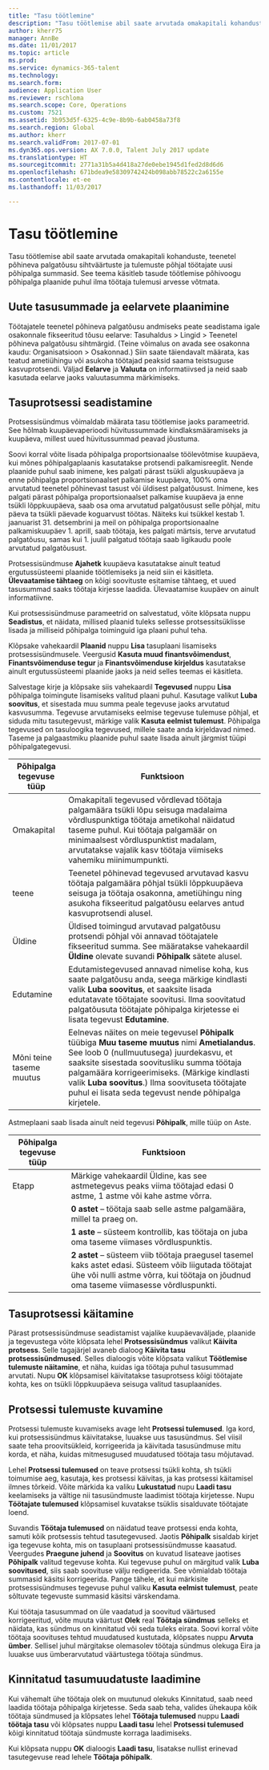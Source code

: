 ```yaml
---
title: "Tasu töötlemine"
description: "Tasu töötlemise abil saate arvutada omakapitali kohanduste, teenetel põhineva palgatõusu sihtväärtuste ja tulemuste põhjal töötajate uusi põhipalga summasid."
author: kherr75
manager: AnnBe
ms.date: 11/01/2017
ms.topic: article
ms.prod: 
ms.service: dynamics-365-talent
ms.technology: 
ms.search.form: 
audience: Application User
ms.reviewer: rschloma
ms.search.scope: Core, Operations
ms.custom: 7521
ms.assetid: 3b953d5f-6325-4c9e-8b9b-6ab0458a73f8
ms.search.region: Global
ms.author: kherr
ms.search.validFrom: 2017-07-01
ms.dyn365.ops.version: AX 7.0.0, Talent July 2017 update
ms.translationtype: HT
ms.sourcegitcommit: 2771a31b5a4d418a27de0ebe1945d1fed2d8d6d6
ms.openlocfilehash: 671bdea9e58309742424b098abb78522c2a6155e
ms.contentlocale: et-ee
ms.lasthandoff: 11/03/2017

---
```


# <a name="process-compensation"></a>Tasu töötlemine
Tasu töötlemise abil saate arvutada omakapitali kohanduste, teenetel põhineva palgatõusu sihtväärtuste ja tulemuste põhjal töötajate uusi põhipalga summasid. See teema käsitleb tasude töötlemise põhivoogu põhipalga plaanide puhul ilma töötaja tulemusi arvesse võtmata.

## <a name="plan-the-new-compensation-amounts-and-budgets"></a>Uute tasusummade ja eelarvete plaanimine
Töötajatele teenetel põhineva palgatõusu andmiseks peate seadistama igale osakonnale fikseeritud tõusu eelarve: Tasuhaldus > Lingid > Teenetel põhineva palgatõusu sihtmärgid. (Teine võimalus on avada see osakonna kaudu: Organisatsioon > Osakonnad.) Siin saate täiendavalt määrata, kas teatud ametiühingu või asukoha töötajad peaksid saama teistsuguse kasvuprotsendi. Väljad **Eelarve** ja **Valuuta** on informatiivsed ja neid saab kasutada eelarve jaoks valuutasumma märkimiseks.

## <a name="set-up-the-compensation-process"></a>Tasuprotsessi seadistamine
Protsessisündmus võimaldab määrata tasu töötlemise jaoks parameetrid. See hõlmab kuupäevaperioodi hüvitussummade kindlaksmääramiseks ja kuupäeva, millest uued hüvitussummad peavad jõustuma.

Soovi korral võite lisada põhipalga proportsionaalse töölevõtmise kuupäeva, kui mõnes põhipalgaplaanis kasutatakse protsendi palkamisreeglit. Nende plaanide puhul saab inimene, kes palgati pärast tsükli alguskuupäeva ja enne põhipalga proportsionaalset palkamise kuupäeva, 100% oma arvutatud teenetel põhinevast tasust või üldisest palgatõusust. Inimene, kes palgati pärast põhipalga proportsionaalset palkamise kuupäeva ja enne tsükli lõppkuupäeva, saab osa oma arvutatud palgatõusust selle põhjal, mitu päeva ta tsükli päevade koguarvust töötas. Näiteks kui tsükkel kestab 1. jaanuarist 31. detsembrini ja meil on põhipalga proportsionaalne palkamiskuupäev 1. aprill, saab töötaja, kes palgati märtsis, terve arvutatud palgatõusu, samas kui 1. juulil palgatud töötaja saab ligikaudu poole arvutatud palgatõusust.

Protsessisündmuse **Ajahetk** kuupäeva kasutatakse ainult teatud ergutussüsteemi plaanide töötlemiseks ja neid siin ei käsitleta. **Ülevaatamise tähtaeg** on kõigi soovituste esitamise tähtaeg, et uued tasusummad saaks töötaja kirjesse laadida. Ülevaatamise kuupäev on ainult informatiivne.

Kui protsessisündmuse parameetrid on salvestatud, võite klõpsata nuppu **Seadistus**, et näidata, millised plaanid tuleks sellesse protsessitsüklisse lisada ja milliseid põhipalga toiminguid iga plaani puhul teha.

Klõpsake vahekaardil **Plaanid** nuppu **Lisa** tasuplaani lisamiseks protsessisündmusele. Veergusid **Kasuta muud finantsvõimendust**, **Finantsvõimenduse tegur** ja **Finantsvõimenduse kirjeldus** kasutatakse ainult ergutussüsteemi plaanide jaoks ja neid selles teemas ei käsitleta.

Salvestage kirje ja klõpsake siis vahekaardil **Tegevused** nuppu **Lisa** põhipalga toimingute lisamiseks valitud plaani puhul. Kasutage valikut **Luba soovitus**, et sisestada muu summa peale tegevuse jaoks arvutatud kasvusumma. Tegevuse arvutamiseks eelmise tegevuse tulemuse põhjal, et siduda mitu tasutegevust, märkige valik **Kasuta eelmist tulemust**. Põhipalga tegevused on tasuloogika tegevused, millele saate anda kirjeldavad nimed. Taseme ja palgaastmiku plaanide puhul saate lisada ainult järgmist tüüpi põhipalgategevusi.

| Põhipalga tegevuse tüüp | Funktsioon                                                                                                                                                                                                                                                                                                                                                                                                    |
|-------------------------------|------------------------------------------------------------------------------------------------------------------------------------------------------------------------------------------------------------------------------------------------------------------------------------------------------------------------------------------------------------------------------------------------------------------|
| Omakapital                        | Omakapitali tegevused võrdlevad töötaja palgamäära tsükli lõpu seisuga madalaima võrdluspunktiga töötaja ametikohal näidatud taseme puhul. Kui töötaja palgamäär on minimaalsest võrdluspunktist madalam, arvutatakse vajalik kasv töötaja viimiseks vahemiku miinimumpunkti.                                                                                |
| teene                         | Teenetel põhinevad tegevused arvutavad kasvu töötaja palgamäära põhjal tsükli lõppkuupäeva seisuga ja töötaja osakonna, ametiühingu ning asukoha fikseeritud palgatõusu eelarves antud kasvuprotsendi alusel.                                                                                                                                                                                         |
| Üldine                       | Üldised toimingud arvutavad palgatõusu protsendi põhjal või annavad töötajatele fikseeritud summa. See määratakse vahekaardil **Üldine** olevate suvandi **Põhipalk** sätete alusel.                                                                                                                                                                                                                        |
| Edutamine                     | Edutamistegevused annavad nimelise koha, kus saate palgatõusu anda, seega märkige kindlasti valik **Luba soovitus**, et saaksite lisada edutatavate töötajate soovitusi.  Ilma soovitatud palgatõusuta töötajate põhipalga kirjetesse ei lisata tegevust **Edutamine**.                                                                       |
| Mõni teine taseme muutus            | Eelnevas näites on meie tegevusel **Põhipalk** tüübiga **Muu taseme muutus** nimi **Ametialandus**. See loob 0 (nullmuutusega) juurdekasvu, et saaksite sisestada soovitusliku summa töötaja palgamäära korrigeerimiseks. (Märkige kindlasti valik **Luba soovitus**.) Ilma soovituseta töötajate puhul ei lisata seda tegevust nende põhipalga kirjetele. |

Astmeplaani saab lisada ainult neid tegevusi **Põhipalk**, mille tüüp on Aste.

| Põhipalga tegevuse tüüp | Funktsioon                                                                                                                                                                                           |
|--------------------------------|---------------------------------------------------------------------------------------------------------------------------------------------------------------------------------------------------------|
| Etapp                           | Märkige vahekaardil Üldine, kas see astmetegevus peaks viima töötajad edasi 0 astme, 1 astme või kahe astme võrra.                                                                                  |
|                                | **0 astet** – töötaja saab selle astme palgamäära, millel ta praeg on.                                                                                                                      |
|                                | **1 aste** – süsteem kontrollib, kas töötaja on juba oma taseme viimases võrdluspunktis.                                                                                             |
|                                | **2 astet** – süsteem viib töötaja praegusel tasemel kaks astet edasi. Süsteem võib liigutada töötajat ühe või nulli astme võrra, kui töötaja on jõudnud oma taseme viimasesse võrdluspunkti. |

## <a name="run-the-compensation-process"></a>Tasuprotsessi käitamine
Pärast protsessisündmuse seadistamist vajalike kuupäevaväljade, plaanide ja tegevustega võite klõpsata lehel **Protsessisündmus** valikut **Käivita protsess**. Selle tagajärjel avaneb dialoog **Käivita tasu protsessisündmused**. Selles dialoogis võite klõpsata valikut **Töötlemise tulemuste näitamine**, et näha, kuidas iga töötaja puhul tasusummad arvutati. Nupu **OK** klõpsamisel käivitatakse tasuprotsess kõigi töötajate kohta, kes on tsükli lõppkuupäeva seisuga valitud tasuplaanides.

## <a name="view-the-process-results"></a>Protsessi tulemuste kuvamine
Protsessi tulemuste kuvamiseks avage leht **Protsessi tulemused**. Iga kord, kui protsessisündmus käivitatakse, luuakse uus tasusündmus. Sel viisil saate teha proovitsükleid, korrigeerida ja käivitada tasusündmuse mitu korda, et näha, kuidas mitmesugused muudatused töötaja tasu mõjutavad.

Lehel **Protsessi tulemused** on teave protsessi tsükli kohta, sh tsükli toimumise aeg, kasutaja, kes protsessi käivitas, ja kas protsessi käitamisel ilmnes tõrkeid. Võite märkida ka valiku **Lukustatud** nupu **Laadi tasu** keelamiseks ja vältige nii tasusündmuste laadimist töötaja kirjetesse. Nupu **Töötajate tulemused** klõpsamisel kuvatakse tsüklis sisalduvate töötajate loend.

Suvandis **Töötaja tulemused** on näidatud teave protsessi enda kohta, samuti kõik protsessis tehtud tasutegevused. Jaotis **Põhipalk** sisaldab kirjet iga tegevuse kohta, mis on tasuplaani protsessisündmusse kaasatud. Veergudes **Praegune juhend** ja **Soovitus** on kuvatud lisateave jaotises **Põhipalk** valitud tegevuse kohta. Kui tegevuse puhul on märgitud valik **Luba soovitused**, siis saab soovituse välju redigeerida. See võmialdab töötaja summasid käsitsi korrigeerida. Pange tähele, et kui märkisite protsessisündmuses tegevuse puhul valiku **Kasuta eelmist tulemust**, peate sõltuvate tegevuste summasid käsitsi värskendama.

Kui töötaja tasusummad on üle vaadatud ja soovitud väärtused korrigeeritud, võite muuta väärtust **Olek** real **Töötaja sündmus** selleks et näidata, kas sündmus on kinnitatud või seda tuleks eirata. Soovi korral võite töötaja soovituses tehtud muudatused kustutada, klõpsates nuppu **Arvuta ümber**. Sellisel juhul märgitakse olemasolev töötaja sündmus olekuga Eira ja luuakse uus ümberarvutatud väärtustega töötaja sündmus.

## <a name="loading-approved-compensation-changes"></a>Kinnitatud tasumuudatuste laadimine
Kui vähemalt ühe töötaja olek on muutunud olekuks Kinnitatud, saab need laadida töötaja põhipalga kirjetesse. Seda saab teha, valides ühekaupa kõik töötaja sündmused ja klõpsates lehel **Töötaja tulemused** nuppu **Laadi töötaja tasu** või klõpsates nuppu **Laadi tasu** lehel **Protsessi tulemused** kõigi kinnitatud töötaja sündmuste korraga laadimiseks.

Kui klõpsata nuppu **OK** dialoogis **Laadi tasu**, lisatakse nullist erinevad tasutegevuse read lehele **Töötaja põhipalk**.

